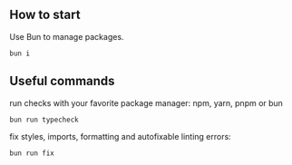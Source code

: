 ## How to start

Use Bun to manage packages.

```
bun i
```

## Useful commands

run checks with your favorite package manager: npm, yarn, pnpm or bun

```
bun run typecheck
```
fix styles, imports, formatting and autofixable linting errors:
```
bun run fix
```
